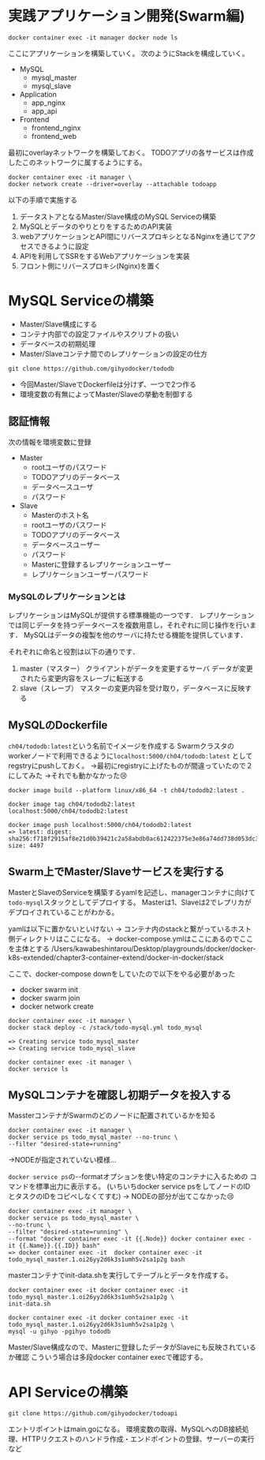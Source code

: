 # 実践アプリケーション開発(Swarm編)

```
docker container exec -it manager docker node ls
```
ここにアプリケーションを構築していく。
次のようにStackを構成していく。

- MySQL
  - mysql_master
  - mysql_slave
- Application
  - app_nginx
  - app_api
- Frontend
  - frontend_nginx
  - frontend_web

最初にoverlayネットワークを構築しておく。
TODOアプリの各サービスは作成したこのネットワークに属するようにする。

```
docker container exec -it manager \
docker network create --driver=overlay --attachable todoapp
```

以下の手順で実施する
1. データストアとなるMaster/Slave構成のMySQL Serviceの構築
2. MySQLとデータのやりとりをするためのAPI実装
3. webアプリケーションとAPI間にリバースプロキシとなるNginxを通じてアクセスできるように設定
4. APIを利用してSSRをするWebアプリケーションを実装
5. フロント側にリバースプロキシ(Nginx)を置く

# MySQL Serviceの構築
- Master/Slave構成にする
- コンテナ内部での設定ファイルやスクリプトの扱い
- データベースの初期処理
- Master/Slaveコンテナ間でのレプリケーションの設定の仕方

```
git clone https://github.com/gihyodocker/tododb
```

- 今回Master/SlaveでDockerfileは分けず、一つで2つ作る
- 環境変数の有無によってMaster/Slaveの挙動を制御する

## 認証情報
次の情報を環境変数に登録
- Master
  - rootユーザのパスワード
  - TODOアプリのデータベース
  - データベースユーザ
  - パスワード
- Slave
  - Masterのホスト名
  - rootユーザのパスワード
  - TODOアプリのデータベース
  - データベースユーザー
  - パスワード
  - Masterに登録するレプリケーションユーザー
  - レプリケーションユーザーパスワード

### MySQLのレプリケーションとは
レプリケーションはMySQLが提供する標準機能の一つです．
レプリケーションでは同じデータを持つデータベースを複数用意し，それぞれに同じ操作を行います．
MySQLはデータの複製を他のサーバに持たせる機能を提供しています．

それぞれに命名と役割は以下の通りです．

1. master（マスター）
  クライアントがデータを変更するサーバ
  データが変更されたら変更内容をスレーブに転送する
2. slave（スレーブ）
  マスターの変更内容を受け取り，データベースに反映する

## MySQLのDockerfile
`ch04/tododb:latest`という名前でイメージを作成する
Swarmクラスタのworkerノードで利用できるように`localhost:5000/ch04/tododb:latest`
としてregstryにpushしておく。
→最初にregistryに上げたものが間違っていたので２にしてみた
→それでも動かなかった😢

```
docker image build --platform linux/x86_64 -t ch04/tododb2:latest .
```

```
docker image tag ch04/tododb2:latest localhost:5000/ch04/tododb2:latest
```

```
docker image push localhost:5000/ch04/tododb2:latest
=> latest: digest: sha256:f718f2915af8e21d0b39421c2a58abdb0ac612422375e3e86a74dd738d053dc3 size: 4497
```

## Swarm上でMaster/Slaveサービスを実行する
MasterとSlaveのServiceを構築するyamlを記述し、managerコンテナに向けて
`todo-mysql`スタックとしてデプロイする。
Masterは1、Slaveは2でレプリカがデプロイされていることがわかる。

yamlは以下に置かないといけない
→ コンテナ内のstackと繋がっているホスト側ディレクトリはここになる。
→ docker-compose.ymlはここにあるのでここを主体とする
/Users/kawabeshintarou/Desktop/playgrounds/docker/docker-k8s-extended/chapter3-container-extend/docker-in-docker/stack

ここで、docker-compose downをしていたので以下をやる必要があった
- docker swarm init
- docker swarm join
- docker network create

```
docker container exec -it manager \
docker stack deploy -c /stack/todo-mysql.yml todo_mysql

=> Creating service todo_mysql_master
=> Creating service todo_mysql_slave
```

```
docker container exec -it manager \
docker service ls
```

## MySQLコンテナを確認し初期データを投入する
MassterコンテナがSwarmのどのノードに配置されているかを知る

```
docker container exec -it manager \
docker service ps todo_mysql_master --no-trunc \
--filter "desired-state=running"
```
→NODEが指定されていない模様...


`docker service ps`の--formatオプションを使い特定のコンテナに入るための
コマンドを標準出力に表示する。
(いちいちdocker service psをしてノードのIDとタスクのIDをコピペしなくてすむ)
→ NODEの部分が出てこなかった😢

```
docker container exec -it manager \
docker service ps todo_mysql_master \
--no-trunc \
--filter "desired-state=running" \
--format "docker container exec -it {{.Node}} docker container exec -it {{.Name}}.{{.ID}} bash"
=> docker container exec -it  docker container exec -it todo_mysql_master.1.oi26yy2d6k3s1umh5v2sa1p2g bash
```

masterコンテナでinit-data.shを実行してテーブルとデータを作成する。

```
docker container exec -it docker container exec -it todo_mysql_master.1.oi26yy2d6k3s1umh5v2sa1p2g \
init-data.sh

docker container exec -it docker container exec -it todo_mysql_master.1.oi26yy2d6k3s1umh5v2sa1p2g \
mysql -u gihyo -pgihyo tododb
```

Master/Slave構成なので、Masterに登録したデータがSlaveにも反映されているか確認
こういう場合は多段docker container execで確認する。

# API Serviceの構築

```
git clone https://github.com/gihyodocker/todoapi
```

エントリポイントはmain.goになる。
環境変数の取得、MySQLへのDB接続処理、HTTPリクエストのハンドラ作成・エンドポイントの登録、サーバーの実行など


